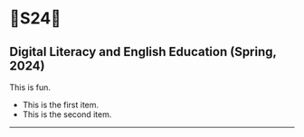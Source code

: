 # 💖S24💖

## Digital Literacy and English Education (Spring, 2024)

This is fun.

- This is the first item.
- This is the second item.


---
